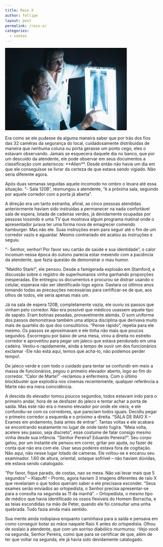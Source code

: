 ```yaml
---
title: Raio X
author: fellipe
layout: post
permalink: /raio-x/
categories:
  - contos
---
```

[<img alt="Raio-X-1" src="/img/posts/2015/10/Raio-X-1.jpg" width="400" height="270" />][1]

Era como se ele pudesse de alguma maneira saber que por trás dos fios das 32 camêras da segurança do local, cuidadosamente distribuídas de maneira que nenhuma coluna ou porta gerasse um ponto cego, eles o estavam observando. Jamais se esquecera daquele dia no banco, que por um descuido da atendente, ele pode observar em seus documentos a classificação com asteriscos: \*\*Alien\*\*. Desde então não havia um dia em que ele conseguisse se livrar da certeza de que estava sendo vigiado. Não seria diferente agora.

Após duas semanas seguidas aquele incomodo no ombro o levara até essa situação. &#8220;- Sala 120B&#8221;, resmungou a atendente, &#8220;é a próxima sala, seguindo por aquele corredor com a porta já aberta&#8221;.

A direção era um tanto estranha, afinal, as cinco pessoas atendidas anteriormente haviam sido instruídas a permanecer na nada confortável sala de espera, lotada de cadeiras verdes, já devidamente ocupadas por pessoas tossindo e uma TV que mostrava algum programa matinal onde o apresentador jurava ter uma forma nova de emagrecer comendo hamburger. Mas não ele. Suas instruções eram para seguir até o fim de um corredor vazio e aguardar. Mesmo contrariado ele acatou as instruções e seguiu.

&#8220;- Senhor, senhor! Por favor seu cartão de saúde e sua identidade&#8221;, o calor incomum nessa época do outono parecia estar mexendo com a paciência da atendente, que fazia questão de demonstrar o mau humor.

&#8220;Maldito Stark!&#8221;, ele pensou. Desde a famigerada explosão em Stamford, a discussão sobre o registro de superhumanos vinha ganhando proporções inesperadas. Ele entregou os documentos e procurou se distrair usando o celular, esperava não ser identificado logo agora. Gastara os últimos anos tomando todas as precauções necessárias para certificar-se de que, aos olhos de todos, ele seria apenas mais um.

Já na sala de espera 120B, completamente vazia, ele ouviu os passos que vinham pelo corredor. Não era possível que médicos usassem aquele tipo de sapato. Eram botinas pesadas, provavelmente alemãs. O som uniforme dos passos demonstrava também uma atípica disciplina que derivava muito mais de quartéis do que dos consultórios. &#8220;Pense rápido&#8221;, repetia para ele mesmo. Os passos se aproximavam e ele tinha não mais que poucos segundos. Escorregou por baixo de uma mesa, virou a direita no estreito corredor e aproveitou para pegar um jaleco que estava pendurado em uma cadeira. Vestiu-o rapidamente, ainda a tempo de ouvir um dos funcionários exclamar -Ele não está aqui, temos que achá-lo, não podemos perder tempo!.

De jaleco verde e com todo o cuidado para tentar se confundir em meio a massa de funcionários, pegou o primeiro elevador aberto, logo ao fim do corredor. &#8220;Calor de Marte!&#8221; -reclamou a enfermeira. Com o último blockbuster que explodira nos cinemas recentemente, qualquer referência a Marte não era mera coincidência.

A descida do elevador tomou poucos segundos, todos estavam indo para o primeiro andar, hora de se desfazer do jaleco e tentar achar a porta de saída. Mas este não era o mesmo elevador por onde ele viera, e ele confundiu-se com os corredores, que pareciam todos iguais. Decidiu pegar o primeiro corredor a esquerda e o próximo a direita. &#8220;SALA DE RAIO X &#8211; Exames em andamento, bata antes de entrar&#8221;. Tantas voltas e ele acabara se encontrando exatamente no lugar de onde tanto fugira. &#8220;Meia volta, acelere seu passo, seja discreto&#8221;, esse costume de falar consigo mesmo vinha desde sua infância. &#8220;Senhor Pereira? Eduardo Pereira?&#8221;. Seu corpo gelou, por um instante ele pensou em correr, gritar por ajuda, ou fazer de conta que não era com ele. Usar seus poderes estava fora de cogitação. Não aqui, não nesse lugar lotado de cameras. Ele voltou-se e encarou seu examinador. 1.60 de altura, oriental, sotaque sofrível &#8211; não haviam dúvidas, ele estava sendo catalogado.

&#8220;Por favor, fique parado, de costas, nao se mexa. Não vai levar mais que 5 segundos&#8221; &#8211; Klapuft! &#8211; Pronto, agora haviam 3 imagens diferentes de raio X que revelariam o que todos queriam saber e ele precisava esconder. &#8220;Seus exames serão enviados ao ortopedista, o Senhor precisa apresentar-se para a consulta na segunda as 11 da manhã&#8221;. &#8211; Ortopedista, o mesmo tipo de médico que havia identificado os ossos flexíveis do Homem Borracha, e as teias escondidas na mão de Peter, quando ele foi consultar uma unha quebrada. Tudo fazia ainda mais sentido.

Sua mente ainda rodopiava enquanto caminhava para a saída e pensava em como conseguir botar as mãos naquele Raio X antes do ortopedista. Olhou de soslaio à atendente, que com um sorriso diabólico murmurou: -Vejo você na segunda, Senhor Pereira, como que para se certificar de que, além de ter que voltar na segunda, ele já havia sido devidamente catalogado.

 [1]: /img/posts/2015/10/Raio-X-1.jpg